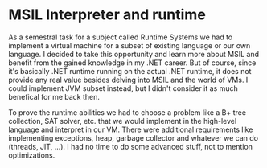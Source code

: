 MSIL Interpreter and runtime
===============

As a semestral task for a subject called Runtime Systems we had to implement a virtual machine for a subset of existing language or our own language. 
I decided to take this opportunity and learn more about MSIL and benefit from the gained knowledge in my .NET career. 
But of course, since it's basically .NET runtime running on the actual .NET runtime, it does not provide any real value besides delving into MSIL and the world of VMs. 
I could implement JVM subset instead, but I didn't consider it as much benefical for me back then.

To prove the runtime abilities we had to choose a problem like a B+ tree collection, SAT solver, etc. that we would implement in the high-level language and interpret in our VM.
There were additional requirements like implementing exceptions, heap, garbage collector and whatever we can do (threads, JIT, ...). I had no time to do some advanced stuff, not to mention optimizations.
